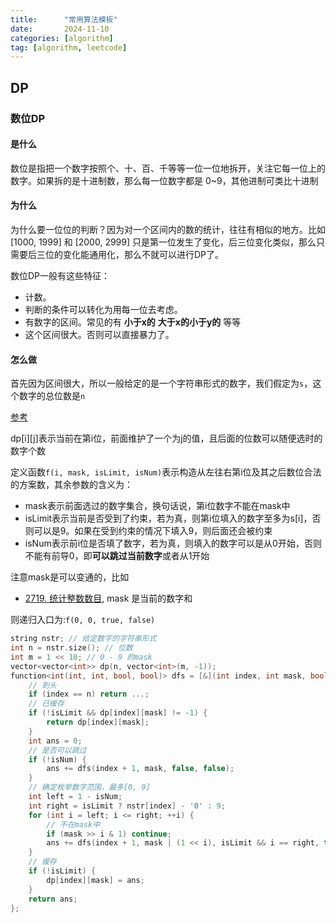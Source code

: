 ```yaml
---
title:      "常用算法模板"
date:       2024-11-10
categories: [algorithm]
tag: [algorithm, leetcode]
---
```

## DP

### 数位DP

#### 是什么

数位是指把一个数字按照个、十、百、千等等一位一位地拆开，关注它每一位上的数字。如果拆的是十进制数，那么每一位数字都是 0~9，其他进制可类比十进制

#### 为什么

为什么要一位位的判断？因为对一个区间内的数的统计，往往有相似的地方。比如 [1000, 1999] 和 [2000, 2999] 只是第一位发生了变化，后三位变化类似，那么只需要后三位的变化能通用化，那么不就可以进行DP了。

数位DP一般有这些特征：

* 计数。
* 判断的条件可以转化为用每一位去考虑。
* 有数字的区间。常见的有 **小于x的** **大于x的小于y的** 等等
* 这个区间很大。否则可以直接暴力了。

#### 怎么做

首先因为区间很大，所以一般给定的是一个字符串形式的数字，我们假定为`s`，这个数字的总位数是`n`

[参考](https://leetcode.cn/problems/count-special-integers/solution/shu-wei-dp-mo-ban-by-endlesscheng-xtgx/)

dp[i][j]表示当前在第i位，前面维护了一个为j的值，且后面的位数可以随便选时的数字个数

定义函数```f(i, mask, isLimit, isNum)```表示构造从左往右第i位及其之后数位合法的方案数，其余参数的含义为：

* mask表示前面选过的数字集合，换句话说，第i位数字不能在mask中
* isLimit表示当前是否受到了约束，若为真，则第i位填入的数字至多为s[i]，否则可以是9。如果在受到约束的情况下填入9，则后面还会被约束
* isNum表示前i位是否填了数字，若为真，则填入的数字可以是从0开始，否则不能有前导0，即**可以跳过当前数字**或者从1开始

注意mask是可以变通的，比如

* [2719. 统计整数数目](https://leetcode.cn/problems/count-of-integers/description/), mask 是当前的数字和

则递归入口为:```f(0, 0, true, false)```

```c++
string nstr; // 给定数字的字符串形式
int n = nstr.size(); // 位数
int m = 1 << 10; // 0 - 9 的mask
vector<vector<int>> dp(n, vector<int>(m, -1));
function<int(int, int, bool, bool)> dfs = [&](int index, int mask, bool isLimit, bool isNum) {
    // 到头
    if (index == n) return ...;
    // 已缓存
    if (!isLimit && dp[index][mask] != -1) {
        return dp[index][mask];
    }
    int ans = 0;
    // 是否可以跳过
    if (!isNum) {
        ans += dfs(index + 1, mask, false, false);
    }
    // 确定枚举数字范围，最多[0, 9]
    int left = 1 - isNum;
    int right = isLimit ? nstr[index] - '0' : 9;
    for (int i = left; i <= right; ++i) {
        // 不在mask中
        if (mask >> i & 1) continue;
        ans += dfs(index + 1, mask | (1 << i), isLimit && i == right, true);
    }
    // 缓存
    if (!isLimit) {
        dp[index][mask] = ans;
    }
    return ans;
}; 
```
